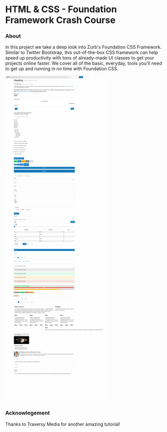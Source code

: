 # HTML & CSS - Foundation Framework Crash Course

### About

In this project we take a deep look into Zurb's Foundation CSS Framework. Similar to Twitter Bootstrap, this out-of-the-box CSS framework can help speed up productivity with tons of already-made UI classes to get your projects online faster. We cover all of the basic, everyday, tools you'll need to get up and running in no time with Foundation CSS.

![example_png](./example.png)

### Acknowlegement

Thanks to Traversy Media for another amazing tutorial!
